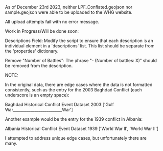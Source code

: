 As of December 23rd 2023, neither LPF_Conflated.geojson nor sample.geojson were able to be uploaded to the WHG website.

All upload attempts fail with no error message.

Work in Progress/Will be done soon:

Descriptions Field: Modify the script to ensure that each description is an individual element in a 'descriptions' list. This list should be separate from the 'properties' dictionary.

Remove "Number of Battles": The phrase "- (Number of battles: X)" should be removed from the description.

NOTE:

In the original data, there are edge cases where the data is not formatted consistently, such as the entry for the 2003 Baghdad Conflict (each underscore is an empty space):

Baghdad	Historical Conflict Event Dataset	2003 ['Gulf War_________________________War']

Another example would be the entry for the 1939 conflict in Albania:

Albania	Historical Conflict Event Dataset	1939 ['World War II', 'World War II']

I attempted to address unique edge cases, but unfortunately there are many.
